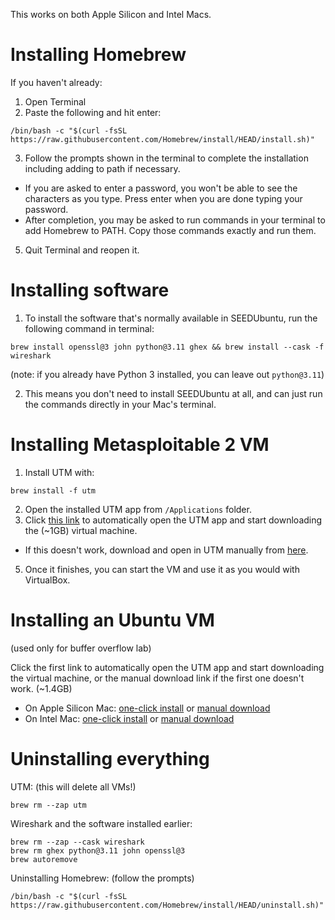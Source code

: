 This works on both Apple Silicon and Intel Macs.

# Installing Homebrew
If you haven't already:
1. Open Terminal
2. Paste the following and hit enter:
```
/bin/bash -c "$(curl -fsSL https://raw.githubusercontent.com/Homebrew/install/HEAD/install.sh)"
```
3. Follow the prompts shown in the terminal to complete the installation including adding to path if necessary.
  - If you are asked to enter a password, you won't be able to see the characters as you type. Press enter when you are done typing your password.
  - After completion, you may be asked to run commands in your terminal to add Homebrew to PATH. Copy those commands exactly and run them.
5. Quit Terminal and reopen it.

# Installing software
1. To install the software that's normally available in SEEDUbuntu, run the following command in terminal:
```
brew install openssl@3 john python@3.11 ghex && brew install --cask -f wireshark
```
(note: if you already have Python 3 installed, you can leave out `python@3.11`)

2. This means you don't need to install SEEDUbuntu at all, and can just run the commands directly in your Mac's terminal.

# Installing Metasploitable 2 VM
1. Install UTM with:
```
brew install -f utm
```
2. Open the installed UTM app from `/Applications` folder.
3. Click [this link](https://intradeus.github.io/http-protocol-redirector?r=utm://downloadVM?url=https%3A%2F%2Fgithub.com%2Fairsquared%2FCS166-macOS%2Freleases%2Fdownload%2Futm%2FMetasploitable.utm.zip) to automatically open the UTM app and start downloading the (~1GB) virtual machine.
  - If this doesn't work, download and open in UTM manually from [here](https://github.com/airsquared/CS166-macOS/releases/download/utm/Metasploitable.utm.zip).
5. Once it finishes, you can start the VM and use it as you would with VirtualBox.

# Installing an Ubuntu VM
(used only for buffer overflow lab)

Click the first link to automatically open the UTM app and start downloading the virtual machine, or the manual download link if the first one doesn't work. (~1.4GB)
 - On Apple Silicon Mac: [one-click install](https://intradeus.github.io/http-protocol-redirector?r=utm://downloadVM?url=https%3A%2F%2Fgithub.com%2Fairsquared%2FCS166-macOS%2Freleases%2Fdownload%2Futm%2FUbuntu.22.04.arm64.utm.zip) or [manual download](https://github.com/airsquared/CS166-macOS/releases/download/utm/Ubuntu.22.04.arm64.utm.zip)
 - On Intel Mac: [one-click install](https://intradeus.github.io/http-protocol-redirector?r=utm://downloadVM?url=https%3A%2F%2Fgithub.com%2Fairsquared%2FCS166-macOS%2Freleases%2Fdownload%2Futm%2FUbuntu.22.04.Intel.utm.zip) or [manual download](https://github.com/airsquared/CS166-macOS/releases/download/utm/Ubuntu.22.04.Intel.utm.zip)

# Uninstalling everything

UTM: (this will delete all VMs!)
```
brew rm --zap utm
```

Wireshark and the software installed earlier:
```
brew rm --zap --cask wireshark
brew rm ghex python@3.11 john openssl@3
brew autoremove
```

Uninstalling Homebrew: (follow the prompts)
```
/bin/bash -c "$(curl -fsSL https://raw.githubusercontent.com/Homebrew/install/HEAD/uninstall.sh)"
```
